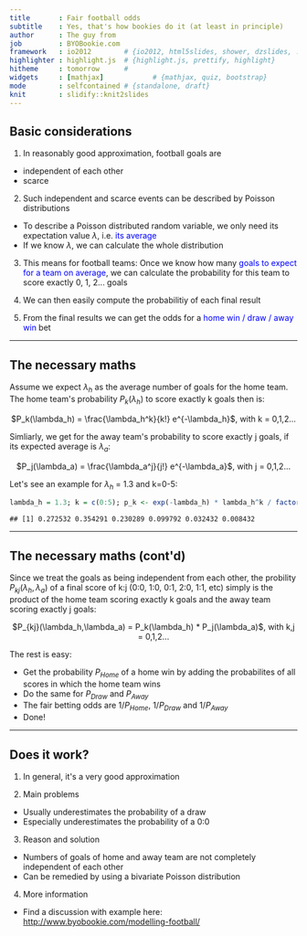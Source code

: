 ```yaml
---
title       : Fair football odds
subtitle    : Yes, that's how bookies do it (at least in principle)
author      : The guy from
job         : BYOBookie.com
framework   : io2012        # {io2012, html5slides, shower, dzslides, ...}
highlighter : highlight.js  # {highlight.js, prettify, highlight}
hitheme     : tomorrow      # 
widgets     : [mathjax]            # {mathjax, quiz, bootstrap}
mode        : selfcontained # {standalone, draft}
knit        : slidify::knit2slides
---
```


## Basic considerations

1. In reasonably good approximation, football goals are 
  - independent of each other
  - scarce

2. Such independent and scarce events can be described by Poisson distributions
  - To describe a Poisson distributed random variable, we only need its expectation value $\lambda$, i.e. <span style="color:blue">its average</span>
  - If we know $\lambda$, we can calculate the whole distribution
  
3. This means for football teams: Once we know how many <span style="color:blue">goals to expect for a team on average</span>, we can calculate the probability for this team to score exactly 0, 1, 2... goals

4. We can then easily compute the probabilitiy of each final result

5. From the final results we can get the odds for a <span style="color:blue">home win / draw / away win</span> bet

---

## The necessary maths

Assume we expect $\lambda_h$ as the average number of goals for the home team. The home team's probability $P_k(\lambda_h)$ to score exactly k goals then is:

<center>
$P_k(\lambda_h) = \frac{\lambda_h^k}{k!} e^{-\lambda_h}$, with k = 0,1,2... 
</center>

Simliarly, we get for the away team's probability to score exactly j goals, if its expected average is $\lambda_a$:<center>
$P_j(\lambda_a) = \frac{\lambda_a^j}{j!} e^{-\lambda_a}$, with j = 0,1,2... 
</center>

Let's see an example for $\lambda_h$ = 1.3 and k=0-5:

```r
lambda_h = 1.3; k = c(0:5); p_k <- exp(-lambda_h) * lambda_h^k / factorial(k); p_k
```

```
## [1] 0.272532 0.354291 0.230289 0.099792 0.032432 0.008432
```

---

## The necessary maths (cont'd)

Since we treat the goals as being independent from each other, the probility $P_{kj}(\lambda_h,\lambda_a)$ of a final score of k:j (0:0, 1:0, 0:1, 2:0, 1:1, etc) simply is the product of the home team scoring exactly k goals and the away team scoring exactly j goals:

<center>
$P_{kj}(\lambda_h,\lambda_a) = P_k(\lambda_h) * P_j(\lambda_a)$, with k,j = 0,1,2... 
</center>

The rest is easy:
- Get the probability $P_{Home}$ of a home win by adding the probabilites of all scores in which the home team wins
- Do the same for $P_{Draw}$ and $P_{Away}$
- The fair betting odds are $1/P_{Home}$, $1/P_{Draw}$ and $1/P_{Away}$
- Done!

---

## Does it work?

1) In general, it's a very good approximation

2) Main problems 

- Usually underestimates the probability of a draw
- Especially underestimates the probability of a 0:0

3) Reason and solution

- Numbers of goals of home and away team are not completely independent of each other
- Can be remedied by using a bivariate Poisson distribution

4) More information

- Find a discussion with example here: 
http://www.byobookie.com/modelling-football/

